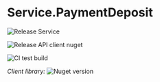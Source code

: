 # Service.PaymentDeposit

![Release Service](https://github.com/MyJetWallet/Service.PaymentDeposit/workflows/Release%20Service/badge.svg)

![Release API client nuget](https://github.com/MyJetWallet/Service.PaymentDeposit/workflows/Release%20API%20client%20nuget/badge.svg)

![CI test build](https://github.com/MyJetWallet/Service.PaymentDeposit/workflows/CI%20test%20build/badge.svg)

*Client library:* ![Nuget version](https://img.shields.io/nuget/v/MyJetWallet.Service.PaymentDeposit.Client?label=MyJetWallet.Service.PaymentDeposit.Client&style=social)

